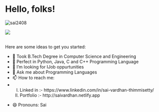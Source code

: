 # Hello, folks! 

<!-- Display picture -->


<!-- no of vies of our account -->
<p align="left"> 
<img src="https://komarev.com/ghpvc/?username=sai2408&label=Views&color=blue&style=plastic" alt="sai2408" />
 </p>
 
 
 <!-- Code for graphical representation of languaes used -->
 <a href="https://github.com/sai2408">
  <img align="center" src="https://github-readme-stats.vercel.app/api/top-langs/?username=sai2408&theme=light&hide_langs_below=1" />
</a>


<br>
<br>


Here are some ideas to get you started:

- 🔭 Took B.Tech Degree in Computer Science and Engineering
- 🌱 Perfect in Python, Java, C and C++ Programming Language
- 🤔 I’m looking for IJob oppurtunities
- 💬 Ask me about Programming Languages
- 📫 How to reach me: 
- <ol type="I">
  <li>Linked in :- https://www.linkedin.com/in/sai-vardhan-thimmisetty/</li>
  <li>Portfolio :- http://saivardhan.netlify.app </li>
</ol>

- 😄 Pronouns: Sai


